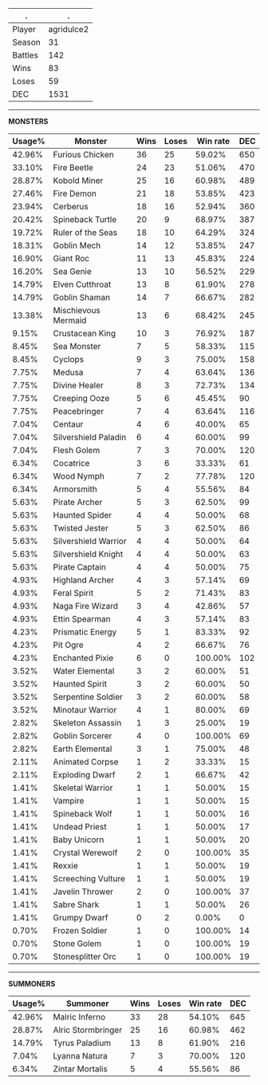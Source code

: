 .|.
|-|-
Player|agridulce2
Season|31
Battles|142
Wins|83
Loses|59
DEC|1531

---
**MONSTERS**

Usage%|Monster|Wins|Loses|Win rate|DEC|
-|-|-|-|-|-|
42.96%|Furious Chicken|36|25|59.02%|650|
33.10%|Fire Beetle|24|23|51.06%|470|
28.87%|Kobold Miner|25|16|60.98%|489|
27.46%|Fire Demon|21|18|53.85%|423|
23.94%|Cerberus|18|16|52.94%|360|
20.42%|Spineback Turtle|20|9|68.97%|387|
19.72%|Ruler of the Seas|18|10|64.29%|324|
18.31%|Goblin Mech|14|12|53.85%|247|
16.90%|Giant Roc|11|13|45.83%|224|
16.20%|Sea Genie|13|10|56.52%|229|
14.79%|Elven Cutthroat|13|8|61.90%|278|
14.79%|Goblin Shaman|14|7|66.67%|282|
13.38%|Mischievous Mermaid|13|6|68.42%|245|
9.15%|Crustacean King|10|3|76.92%|187|
8.45%|Sea Monster|7|5|58.33%|115|
8.45%|Cyclops|9|3|75.00%|158|
7.75%|Medusa|7|4|63.64%|136|
7.75%|Divine Healer|8|3|72.73%|134|
7.75%|Creeping Ooze|5|6|45.45%|90|
7.75%|Peacebringer|7|4|63.64%|116|
7.04%|Centaur|4|6|40.00%|65|
7.04%|Silvershield Paladin|6|4|60.00%|99|
7.04%|Flesh Golem|7|3|70.00%|120|
6.34%|Cocatrice|3|6|33.33%|61|
6.34%|Wood Nymph|7|2|77.78%|120|
6.34%|Armorsmith|5|4|55.56%|84|
5.63%|Pirate Archer|5|3|62.50%|99|
5.63%|Haunted Spider|4|4|50.00%|68|
5.63%|Twisted Jester|5|3|62.50%|86|
5.63%|Silvershield Warrior|4|4|50.00%|64|
5.63%|Silvershield Knight|4|4|50.00%|63|
5.63%|Pirate Captain|4|4|50.00%|75|
4.93%|Highland Archer|4|3|57.14%|69|
4.93%|Feral Spirit|5|2|71.43%|83|
4.93%|Naga Fire Wizard|3|4|42.86%|57|
4.93%|Ettin Spearman|4|3|57.14%|83|
4.23%|Prismatic Energy|5|1|83.33%|92|
4.23%|Pit Ogre|4|2|66.67%|76|
4.23%|Enchanted Pixie|6|0|100.00%|102|
3.52%|Water Elemental|3|2|60.00%|51|
3.52%|Haunted Spirit|3|2|60.00%|50|
3.52%|Serpentine Soldier|3|2|60.00%|58|
3.52%|Minotaur Warrior|4|1|80.00%|69|
2.82%|Skeleton Assassin|1|3|25.00%|19|
2.82%|Goblin Sorcerer|4|0|100.00%|69|
2.82%|Earth Elemental|3|1|75.00%|48|
2.11%|Animated Corpse|1|2|33.33%|15|
2.11%|Exploding Dwarf|2|1|66.67%|42|
1.41%|Skeletal Warrior|1|1|50.00%|15|
1.41%|Vampire|1|1|50.00%|15|
1.41%|Spineback Wolf|1|1|50.00%|16|
1.41%|Undead Priest|1|1|50.00%|17|
1.41%|Baby Unicorn|1|1|50.00%|20|
1.41%|Crystal Werewolf|2|0|100.00%|35|
1.41%|Rexxie|1|1|50.00%|19|
1.41%|Screeching Vulture|1|1|50.00%|19|
1.41%|Javelin Thrower|2|0|100.00%|37|
1.41%|Sabre Shark|1|1|50.00%|26|
1.41%|Grumpy Dwarf|0|2|0.00%|0|
0.70%|Frozen Soldier|1|0|100.00%|14|
0.70%|Stone Golem|1|0|100.00%|19|
0.70%|Stonesplitter Orc|1|0|100.00%|19|

---
**SUMMONERS**

Usage%|Summoner|Wins|Loses|Win rate|DEC|
-|-|-|-|-|-|
42.96%|Malric Inferno|33|28|54.10%|645|
28.87%|Alric Stormbringer|25|16|60.98%|462|
14.79%|Tyrus Paladium|13|8|61.90%|216|
7.04%|Lyanna Natura|7|3|70.00%|120|
6.34%|Zintar Mortalis|5|4|55.56%|86|
